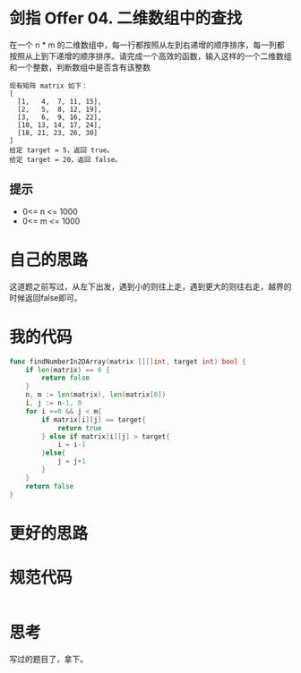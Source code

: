 # 剑指 Offer 04. 二维数组中的查找

在一个 n * m 的二维数组中，每一行都按照从左到右递增的顺序排序，每一列都按照从上到下递增的顺序排序。请完成一个高效的函数，输入这样的一个二维数组和一个整数，判断数组中是否含有该整数

```
现有矩阵 matrix 如下：
[
  [1,   4,  7, 11, 15],
  [2,   5,  8, 12, 19],
  [3,   6,  9, 16, 22],
  [10, 13, 14, 17, 24],
  [18, 21, 23, 26, 30]
]
给定 target = 5，返回 true。
给定 target = 20，返回 false。
```

## 提示

- 0<= n <= 1000
- 0<= m <= 1000

# 自己的思路

这道题之前写过，从左下出发，遇到小的则往上走，遇到更大的则往右走，越界的时候返回false即可。

# 我的代码

```go
func findNumberIn2DArray(matrix [][]int, target int) bool {
    if len(matrix) == 0 {
        return false
    }
    n, m := len(matrix), len(matrix[0])
    i, j := n-1, 0
    for i >=0 && j < m{
        if matrix[i][j] == target{
            return true
        } else if matrix[i][j] > target{
            i = i-1
        }else{
            j = j+1
        }
    }
    return false
}
```

# 更好的思路



# 规范代码

```go

```

# 思考

写过的题目了，拿下。


